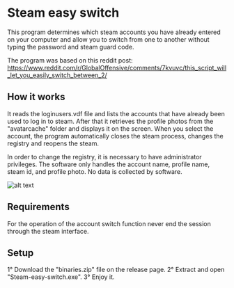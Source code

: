 # Steam easy switch
This program determines which steam accounts you have already entered on your computer and allow you to switch from one to another without typing the password and steam guard code.

The program was based on this reddit post: https://www.reddit.com/r/GlobalOffensive/comments/7kvuvc/this_script_will_let_you_easily_switch_between_2/

## How it works
It reads the loginusers.vdf file and lists the accounts that have already been used to log in to steam. After that it retrieves the profile photos from the "avatarcache" folder and displays it on the screen. When you select the account, the program automatically closes the steam process, changes the registry and reopens the steam.

In order to change the registry, it is necessary to have administrator privileges. The software only handles the account name, profile name, steam id, and profile photo. No data is collected by software.

![alt text](https://i.imgur.com/Rnu25Eh.png)

## Requirements
For the operation of the account switch function never end the session through the steam interface.

## Setup

1° Download the "binaries.zip" file on the release page.
2° Extract and open "Steam-easy-switch.exe".
3° Enjoy it.
